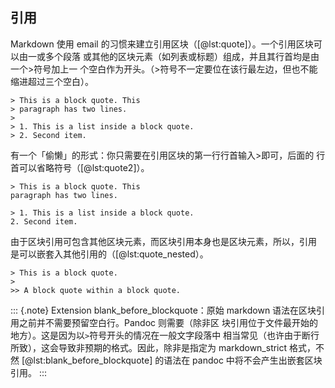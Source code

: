 
## 引用
Markdown 使用 email 的习惯来建立引用区块（[@lst:quote]）。一个引用区块可以由一或多个段落
或其他的区块元素（如列表或标题）组成，并且其行首均是由一个>符号加上一
个空白作为开头。（>符号不一定要位在该行最左边，但也不能缩进超过三个空白）。

```{#lst:quote .markdown caption="引用区块"}
> This is a block quote. This
> paragraph has two lines.
>
> 1. This is a list inside a block quote.
> 2. Second item.
```

有一个「偷懒」的形式：你只需要在引用区块的第一行行首输入>即可，后面的
行首可以省略符号（[@lst:quote2]）。

```{#lst:quote2 .markdown caption="引用区块偷懒形式"}
> This is a block quote. This
paragraph has two lines.

> 1. This is a list inside a block quote.
2. Second item.
```

由于区块引用可包含其他区块元素，而区块引用本身也是区块元素，所以，引用
是可以嵌套入其他引用的（[@lst:quote_nested）。

```{#lst:quote_nested .markdown caption="嵌套引用"}
> This is a block quote.
>
>> A block quote within a block quote.
```

::: {.note}
Extension blank_before_blockquote：原始 markdown 语法在区块引用之前并不需要预留空白行。Pandoc 则需要（除非区
块引用位于文件最开始的地方）。这是因为以`>`符号开头的情况在一般文字段落中
相当常见（也许由于断行所致），这会导致非预期的格式。因此，除非是指定为
markdown_strict 格式，不然 [@lst:blank_before_blockquote] 的语法在 pandoc 中将不会产生出嵌套区块引用。
:::